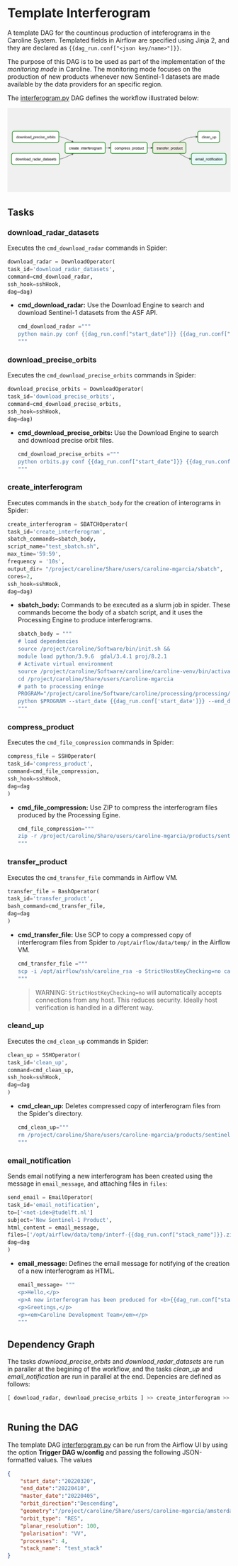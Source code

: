 
# Template Interferogram

A template DAG for the countinous production of inteferograms in the Caroline System. Templated fields in Airflow are specified using Jinja 2, and they are declared as `{{dag_run.conf["<json key/name>"]}}`.

The purpose of this DAG is to be used as part of the implementation of the *monitoring mode* in Caroline. The monitoring mode focuses on the production of new products whenever new Sentinel-1 datasets are made available by the data providers for an specific region. 

The [interferogram.py](../airflow/dags/interferogram.py) DAG defines the workflow illustrated below:

![Components overview](assets/img/interferogram-template.png)

## Tasks

### download_radar_datasets
Executes the `cmd_download_radar` commands in Spider:

```python
download_radar = DownloadOperator(
task_id='download_radar_datasets',
command=cmd_download_radar,
ssh_hook=sshHook,
dag=dag)

```

* **cmd_download_radar:**
    Use the Download Engine to search and download Sentinel-1 datasets from the ASF API.    

    ```python
    cmd_download_radar ="""
    python main.py conf {{dag_run.conf["start_date"]}} {{dag_run.conf["end_date"]}} -f {{dag_run.conf["geometry"]}} -o {{dag_run.conf["orbit_direction"]}} 
    """

    ```


### download_precise_orbits
Executes the `cmd_download_precise_orbits` commands in Spider:

```python
download_precise_orbits = DownloadOperator(
task_id='download_precise_orbits',
command=cmd_download_precise_orbits,
ssh_hook=sshHook,
dag=dag)

```

* **cmd_download_precise_orbits:**
    Use the Download Engine to search and download precise orbit files.

    ```python
    cmd_download_precise_orbits ="""
    python orbits.py conf {{dag_run.conf["start_date"]}} {{dag_run.conf["end_date"]}} --type POE
    """

    ``` 

### create_interferogram

Executes commands in the `sbatch_body` for the creation of interograms in Spider:

```python
create_interferogram = SBATCHOperator(
task_id='create_interferogram',
sbatch_commands=sbatch_body,
script_name="test_sbatch.sh",
max_time='59:59',
frequency = '10s',
output_dir= "/project/caroline/Share/users/caroline-mgarcia/sbatch",
cores=2,
ssh_hook=sshHook,
dag=dag)

```

* **sbatch_body:**
    Commands to be executed as a slurm job in spider. These commands become the body of a sbatch script, and it uses the Processing Engine to produce interferograms.

    ```python
    sbatch_body = """
    # load dependencies
    source /project/caroline/Software/bin/init.sh &&
    module load python/3.9.6  gdal/3.4.1 proj/8.2.1
    # Activate virtual environment 
    source /project/caroline/Software/caroline/caroline-venv/bin/activate
    cd /project/caroline/Share/users/caroline-mgarcia
    # path to processing eninge
    PROGRAM="/project/caroline/Software/caroline/processing/processing/interferogram/main.py"
    python $PROGRAM --start_date {{dag_run.conf['start_date']}} --end_date {{dag_run.conf['end_date']}} --mdate {{dag_run.conf["master_date"]}} --processes {{dag_run.conf["processes"]}} --name {{dag_run.conf["stack_name"]}} --file {{dag_run.conf["geometry"]}} --resplanar {{dag_run.conf["planar_resolution"]}} --pol {{dag_run.conf["polarisation"]}}  || exit 91
    """

    ```


### compress_product

Executes the `cmd_file_compression` commands in Spider:

```python
compress_file = SSHOperator(
task_id='compress_product',
command=cmd_file_compression,
ssh_hook=sshHook,
dag=dag
)

```

* **cmd_file_compression:**
    Use ZIP to compress the interferogram files produced by the Processing Egine.

    ```python
    cmd_file_compression="""
    zip -r /project/caroline/Share/users/caroline-mgarcia/products/sentinel1/{{dag_run.conf["stack_name"]}}/interferogram.zip /project/caroline/Share/users/caroline-mgarcia/products/sentinel1/{{dag_run.conf["stack_name"]}}/interferogram 
    """

    ```


### transfer_product

Executes the `cmd_transfer_file` commands in Airflow VM.

```python
transfer_file = BashOperator(
task_id='transfer_product',
bash_command=cmd_transfer_file,
dag=dag
)
```

* **cmd_transfer_file:**
    Use SCP to copy a compressed copy of interferogram files from Spider to `/opt/airflow/data/temp/` in the Airflow VM.

    ```python
    cmd_transfer_file ="""
    scp -i /opt/airflow/ssh/caroline_rsa -o StrictHostKeyChecking=no caroline-mgarcia@spider.surfsara.nl:/project/caroline/Share/users/caroline-mgarcia/products/sentinel1/{{dag_run.conf["stack_name"]}}/interferogram.zip /opt/airflow/data/temp/interf-{{dag_run.conf["stack_name"]}}.zip
    """

    ```

    > WARNING: `StrictHostKeyChecking=no` will automatically accepts connections from any host. This reduces security. Ideally host verification is handled in a different way.




### cleand_up

Executes the `cmd_clean_up` commands in Spider:

```python
clean_up = SSHOperator(
task_id='clean_up',
command=cmd_clean_up,
ssh_hook=sshHook,
dag=dag
)

```

* **cmd_clean_up:**
    Deletes compressed copy of interferogram files from the Spider's directory.

    ```python
    cmd_clean_up="""
    rm /project/caroline/Share/users/caroline-mgarcia/products/sentinel1/{{dag_run.conf["stack_name"]}}/interferogram.zip
    """

    ```

### email_notification

Sends email notifying a new interferogram has been created using the message in `email_message`, and attaching files in `files`:

```python
send_email = EmailOperator(
task_id='email_notification',
to=['<net-ide>@tudelft.nl']
subject='New Sentinel-1 Product',
html_content = email_message,
files=['/opt/airflow/data/temp/interf-{{dag_run.conf["stack_name"]}}.zip'],
dag=dag
)

```

* **email_message:**
    Defines the email message for notifying of the creation of a new interferogram as HTML.

    ```python
    email_message= """
    <p>Hello,</p> 
    <p>A new interferogram has been produced for <b>{{dag_run.conf["stack_name"]}}</b>. See attachment.</p> 
    <p>Greetings,</p>
    <p><em>Caroline Development Team</em></p>
    """

    ```

## Dependency Graph

The tasks *download_precise_orbits* and *download_radar_datasets* are run in paraller at the begining of the workflow, and the tasks *clean_up* and *email_notification* are run in parallel at the end. Depencies are defined as follows:


```python
[ download_radar, download_precise_orbits ] >> create_interferogram >> compress_file >> transfer_file >> [send_email, clean_up]
 
```

## Runing the DAG

The template DAG [interferogram.py](../airflow/dags/interferogram.py) can be run from the Airflow UI by using the option **Trigger DAG w/config** and passing the following JSON-formatted values. The values 


```json
{
    "start_date":"20220320", 
    "end_date":"20220410", 
    "master_date":"20220405", 
    "orbit_direction":"Descending", 
    "geometry":"/project/caroline/Share/users/caroline-mgarcia/amsterdam.kml",
    "orbit_type": "RES", 
    "planar_resolution": 100, 
    "polarisation": "VV", 
    "processes": 4, 
    "stack_name": "test_stack" 
}

```




